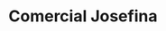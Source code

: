 ---
title: "Comercial Josefina"
url: /san-juan-de-lurigancho/comercial-josefina/
shop: Autoteile
---